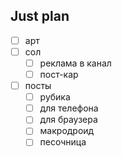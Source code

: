 ## Just plan
- [ ] арт 
- [ ] сол
	- [ ] реклама в канал
	- [ ] пост-кар
- [ ] посты
	- [ ] рубика
	- [ ] для телефона 
	- [ ] для браузера
	- [ ] макродроид
	- [ ] песочница
